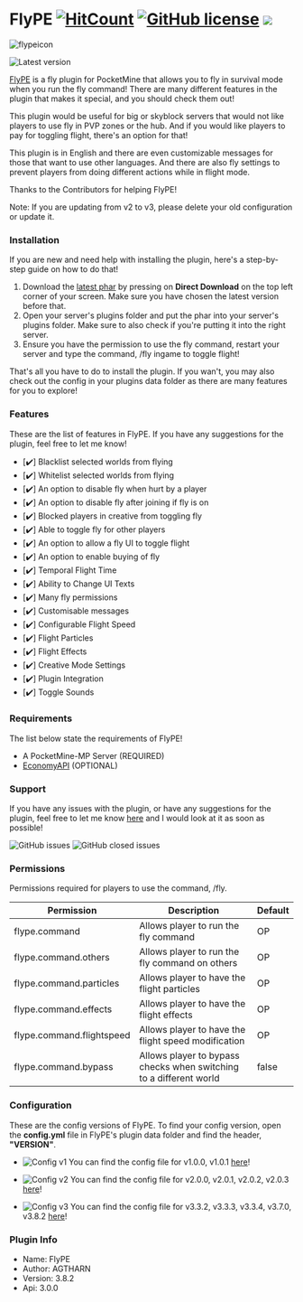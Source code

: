 # FlyPE [![HitCount](http://hits.dwyl.com/AGTHARN/FlyPE/master.svg)](http://hits.dwyl.com/AGTHARN/FlyPE/master) [![GitHub license](https://img.shields.io/github/license/AGTHARN/FlyPE)](https://github.com/AGTHARN/FlyPE/blob/master/LICENSE) [![](https://poggit.pmmp.io/shield.state/FlyPE)](https://poggit.pmmp.io/p/FlyPE)
![flypeicon](https://user-images.githubusercontent.com/63234276/83245243-0b6bb180-a1d3-11ea-9a01-3eb2fcb60115.jpg)

![Latest version](https://img.shields.io/badge/Version-v3.8.2-orange?style=for-the-badge)

[FlyPE](https://poggit.pmmp.io/p/FlyPE/3.8.2) is a fly plugin for PocketMine that allows you to fly in survival mode when you run the fly command! There are many different features in the plugin that makes it special, and you should check them out!

This plugin would be useful for big or skyblock servers that would not like players to use fly in PVP zones or the hub. And if you would like players to pay for toggling flight, there's an option for that!

This plugin is in English and there are even customizable messages for those that want to use other languages. And there are also fly settings to prevent players from doing different actions while in flight mode.

Thanks to the Contributors for helping FlyPE!

Note: If you are updating from v2 to v3, please delete your old configuration or update it.

### Installation
If you are new and need help with installing the plugin, here's a step-by-step guide on how to do that!

1. Download the [latest phar](https://poggit.pmmp.io/p/FlyPE/3.8.2) by pressing on **Direct Download** on the top left corner of your screen. Make sure you have chosen the latest version before that.
2. Open your server's plugins folder and put the phar into your server's plugins folder. Make sure to also check if you're putting it into the right server. 
3. Ensure you have the permission to use the fly command, restart your server and type the command, /fly ingame to toggle flight!

That's all you have to do to install the plugin. If you wan't, you may also check out the config in your plugins data folder as there are many features for you to explore!

### Features
These are the list of features in FlyPE. If you have any suggestions for the plugin, feel free to let me know!

- [✔️] Blacklist selected worlds from flying
- [✔️] Whitelist selected worlds from flying
- [✔️] An option to disable fly when hurt by a player
- [✔️] An option to disable fly after joining if fly is on
- [✔️] Blocked players in creative from toggling fly
- [✔️] Able to toggle fly for other players
- [✔️] An option to allow a fly UI to toggle flight
- [✔️] An option to enable buying of fly
- [✔️] Temporal Flight Time
- [✔️] Ability to Change UI Texts
- [✔️] Many fly permissions
- [✔️] Customisable messages
- [✔️] Configurable Flight Speed
- [✔️] Flight Particles
- [✔️] Flight Effects
- [✔️] Creative Mode Settings
- [✔️] Plugin Integration
- [✔️] Toggle Sounds

### Requirements
The list below state the requirements of FlyPE!

+ A PocketMine-MP Server (REQUIRED)
+ [EconomyAPI](https://poggit.pmmp.io/p/EconomyAPI/5.7.2) (OPTIONAL)

### Support
If you have any issues with the plugin, or have any suggestions for the plugin, feel free to let me know [here](https://github.com/AGTHARN/FlyPE/issues) and I would look at it as soon as possible!

![GitHub issues](https://img.shields.io/github/issues/AGTHARN/FlyPE?style=for-the-badge) ![GitHub closed issues](https://img.shields.io/github/issues-closed/AGTHARN/FlyPE?style=for-the-badge)

### Permissions
Permissions required for players to use the command, /fly.

Permission                | Description                                                        | Default |
------------------------- | ------------------------------------------------------------------ | ------- |
flype.command             | Allows player to run the fly command                               | OP      |
flype.command.others      | Allows player to run the fly command on others                     | OP      |
flype.command.particles   | Allows player to have the flight particles                         | OP      |
flype.command.effects     | Allows player to have the flight effects                           | OP      |
flype.command.flightspeed | Allows player to have the flight speed modification                | OP      |
flype.command.bypass      | Allows player to bypass checks when switching to a different world | false   |

### Configuration
These are the config versions of FlyPE. To find your config version, open the **config.yml** file in FlyPE's plugin data folder and find the header, **"VERSION"**.

+ ![Config v1](https://img.shields.io/badge/Config-v1-orange?style=for-the-badge)
You can find the config file for v1.0.0, v1.0.1 [here](https://pastebin.com/raw/RD19kW5s)!

+ ![Config v2](https://img.shields.io/badge/Config-v2-orange?style=for-the-badge)
You can find the config file for v2.0.0, v2.0.1, v2.0.2, v2.0.3 [here](https://pastebin.com/raw/qgu9u1eJ)!

+ ![Config v3](https://img.shields.io/badge/Config-v3-orange?style=for-the-badge)
You can find the config file for v3.3.2, v3.3.3, v3.3.4, v3.7.0, v3.8.2 [here](https://raw.githubusercontent.com/AGTHARN/FlyPE/master/resources/config.yml)!

### Plugin Info
+ Name: FlyPE
+ Author: AGTHARN
+ Version: 3.8.2
+ Api: 3.0.0
